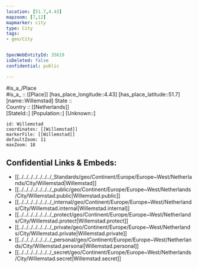 ```yaml
---
location: [51.7,4.43] 
mapzoom: [7,12] 
mapmarker: city 
type: City
tags:
- geo/City


SpocWebEntityId: 35619
isDeleted: false
confidential: public

---
```

#is_a_/Place  
#is_a_ :: [[Place]] 
[has_place_longitude::4.43] 
[has_place_latitude::51.7] 
[name::Willemstad] 
State ::  
Country :: [[Netherlands]]  
[StateId::] 
[Population::] 
[Unknown::] 


```leaflet
id: Willemstad
coordinates: [[Willemstad]] 
markerFile: [[Willemstad]] 
defaultZoom: 11 
maxZoom: 18
```


## Confidential Links & Embeds: 
- [[../../../../../../../_Standards/geo/Continent/Europe/Europe~West/Netherlands/City/Willemstad|Willemstad]] 
- [[../../../../../../../_public/geo/Continent/Europe/Europe~West/Netherlands/City/Willemstad.public|Willemstad.public]] 
- [[../../../../../../../_internal/geo/Continent/Europe/Europe~West/Netherlands/City/Willemstad.internal|Willemstad.internal]] 
- [[../../../../../../../_protect/geo/Continent/Europe/Europe~West/Netherlands/City/Willemstad.protect|Willemstad.protect]] 
- [[../../../../../../../_private/geo/Continent/Europe/Europe~West/Netherlands/City/Willemstad.private|Willemstad.private]] 
- [[../../../../../../../_personal/geo/Continent/Europe/Europe~West/Netherlands/City/Willemstad.personal|Willemstad.personal]] 
- [[../../../../../../../_secret/geo/Continent/Europe/Europe~West/Netherlands/City/Willemstad.secret|Willemstad.secret]] 

